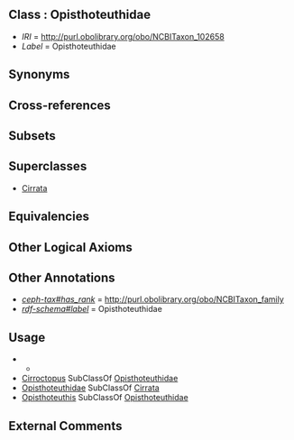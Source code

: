 
## Class : Opisthoteuthidae

 * *IRI* = http://purl.obolibrary.org/obo/NCBITaxon_102658
 * *Label* = Opisthoteuthidae

## Synonyms


## Cross-references


## Subsets


## Superclasses

 * [Cirrata](../../NCBITaxon/43/NCBITaxon_61743.md)

## Equivalencies


## Other Logical Axioms


## Other Annotations

 * *[ceph-tax#has_rank](../../ceph-tax#has/nk/ceph-tax#has_rank.md)* = http://purl.obolibrary.org/obo/NCBITaxon_family
 * *[rdf-schema#label](../../el/rdf-schema#label.md)* = Opisthoteuthidae

## Usage

 * -
 * [Cirroctopus](../../NCBITaxon/52/NCBITaxon_167152.md) SubClassOf [Opisthoteuthidae](../../NCBITaxon/58/NCBITaxon_102658.md)
 * [Opisthoteuthidae](../../NCBITaxon/58/NCBITaxon_102658.md) SubClassOf [Cirrata](../../NCBITaxon/43/NCBITaxon_61743.md)
 * [Opisthoteuthis](../../NCBITaxon/59/NCBITaxon_102659.md) SubClassOf [Opisthoteuthidae](../../NCBITaxon/58/NCBITaxon_102658.md)

## External Comments

